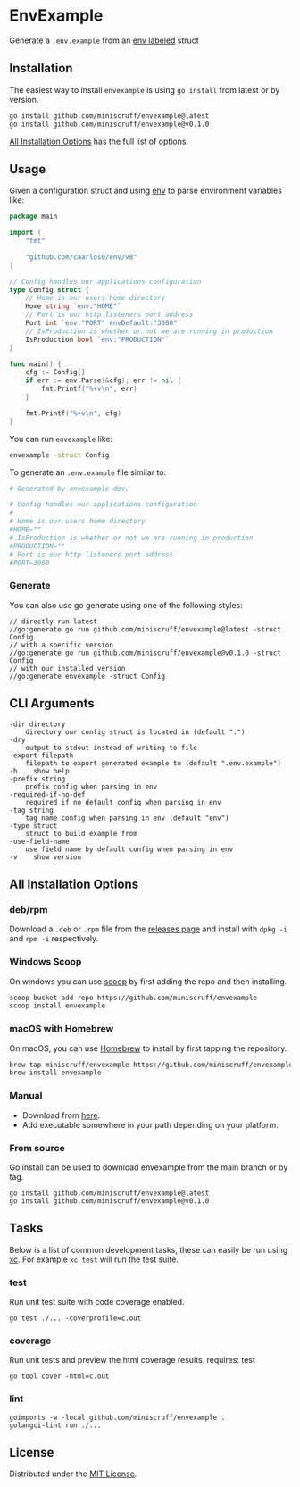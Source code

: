 # EnvExample
Generate a `.env.example` from an [env labeled](https://github.com/caarlos0/env) struct

## Installation
The easiest way to install `envexample` is using `go install` from latest or by version.

```sh
go install github.com/miniscruff/envexample@latest
go install github.com/miniscruff/envexample@v0.1.0
```

[All Installation Options](#all-installation-options) has the full list of options.

## Usage
Given a configuration struct and using [env](https://github.com/caarlos0/env)
to parse environment variables like:

```go
package main

import (
	"fmt"

	"github.com/caarlos0/env/v8"
)

// Config handles our applications configuration
type Config struct {
	// Home is our users home directory
	Home string `env:"HOME"`
	// Port is our http listeners port address
	Port int `env:"PORT" envDefault:"3000"`
	// IsProduction is whether or not we are running in production
	IsProduction bool `env:"PRODUCTION"`
}

func main() {
	cfg := Config{}
	if err := env.Parse(&cfg); err != nil {
		fmt.Printf("%+v\n", err)
    }

	fmt.Printf("%+v\n", cfg)
}
```

You can run `envexample` like:
```sh
envexample -struct Config
```

To generate an `.env.example` file similar to:
```sh
# Generated by envexample dev.

# Config handles our applications configuration
#
# Home is our users home directory
#HOME=""
# IsProduction is whether or not we are running in production
#PRODUCTION=""
# Port is our http listeners port address
#PORT=3000
```

### Generate
You can also use go generate using one of the following styles:
```
// directly run latest
//go:generate go run github.com/miniscruff/envexample@latest -struct Config
// with a specific version
//go:generate go run github.com/miniscruff/envexample@v0.1.0 -struct Config
// with our installed version
//go:generate envexample -struct Config
```

## CLI Arguments
```
-dir directory
    directory our config struct is located in (default ".")
-dry
    output to stdout instead of writing to file
-export filepath
    filepath to export generated example to (default ".env.example")
-h    show help
-prefix string
    prefix config when parsing in env
-required-if-no-def
    required if no default config when parsing in env
-tag string
    tag name config when parsing in env (default "env")
-type struct
    struct to build example from
-use-field-name
    use field name by default config when parsing in env
-v    show version
```

## All Installation Options

### deb/rpm
Download a `.deb` or `.rpm` file from the [releases page](https://github.com/miniscruff/envexample/releases)
and install with `dpkg -i` and `rpm -i` respectively.

### Windows Scoop
On windows you can use [scoop](https://scoop.sh/) by first adding the repo and then installing.
```sh
scoop bucket add repo https://github.com/miniscruff/envexample
scoop install envexample
```

### macOS with Homebrew

On macOS, you can use [Homebrew](https://brew.sh/) to install by first tapping
the repository.

```sh
brew tap miniscruff/envexample https://github.com/miniscruff/envexample
brew install envexample
```

### Manual
* Download from [here](https://github.com/miniscruff/envexample/releases).
* Add executable somewhere in your path depending on your platform.

### From source
Go install can be used to download envexample from the main branch or by tag.

```
go install github.com/miniscruff/envexample@latest
go install github.com/miniscruff/envexample@v0.1.0
```

## Tasks
Below is a list of common development tasks, these can easily be run using [xc](https://xcfile.dev/).
For example `xc test` will run the test suite.

### test
Run unit test suite with code coverage enabled.
```
go test ./... -coverprofile=c.out
```

### coverage
Run unit tests and preview the html coverage results.
requires: test
```
go tool cover -html=c.out
```

### lint
```
goimports -w -local github.com/miniscruff/envexample .
golangci-lint run ./...
```

## License
Distributed under the [MIT License](LICENSE).
